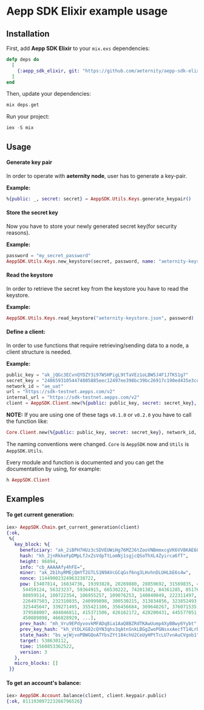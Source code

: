 # Aepp SDK Elixir example usage

## Installation
First, add **Aepp SDK Elixir** to your `mix.exs` dependencies:
``` elixir
defp deps do
  [
    {:aepp_sdk_elixir, git: "https://github.com/aeternity/aepp-sdk-elixir.git", tag: "v0.5.0"}
  ]
end
```

Then, update your dependencies:
``` elixir
mix deps.get
```

Run your project:
``` elixir
iex -S mix
```

## Usage
#### Generate key pair
In order to operate with **aeternity node**, user has to generate a key-pair.

**Example:**
``` elixir
%{public: _, secret: secret} = AeppSDK.Utils.Keys.generate_keypair()
```

#### Store the secret key
Now you have to store your newly generated secret key(for security reasons). 

**Example:**
``` elixir
password = "my_secret_password"
AeppSDK.Utils.Keys.new_keystore(secret, password, name: "aeternity-keystore.json")
```
#### Read the keystore
In order to retrieve the secret key from the keystore you have to read the keystore.

**Example:**
``` elixir
AeppSDK.Utils.Keys.read_keystore("aeternity-keystore.json", password)
```

#### Define a client:
In order to use functions that require retrieving/sending data to a node, a client structure is needed.

**Example:**
``` elixir
public_key = "ak_jQGc3ECvnQYDZY3i97WSHPigL9tTaVEz1oLBW5J4F1JTKS1g7"
secret_key = "24865931054474805885eec12497ee398bc39bc26917c190ed435e3cd1fa954e6046ef581eef749d492360b1542c7be997b5ddca0d2e510a4312b217998bfc74"
network_id = "ae_uat"
url = "https://sdk-testnet.aepps.com/v2"
internal_url = "https://sdk-testnet.aepps.com/v2"
client = AeppSDK.Client.new(%{public: public_key, secret: secret_key}, network_id, url, internal_url)
```
**NOTE:** If you are using one of these tags `v0.1.0` or `v0.2.0` you have to call the function like: 
``` elixir
Core.Client.new(%{public: public_key, secret: secret_key}, network_id, url, internal_url)
```
The naming conventions were changed. `Core` is `AeppSDK` now and `Utils` is `AeppSDK.Utils`.

Every module and function is documented and you can get the documentation by using, for example:
``` elixir
h AeppSDK.Client
```

## Examples

#### To get current generation:
``` elixir
iex> AeppSDK.Chain.get_current_generation(client)                                                          
{:ok,
 %{
   key_block: %{
     beneficiary: "ak_2iBPH7HUz3cSDVEUWiHg76MZJ6tZooVNBmmxcgVK6VV8KAE688",
     hash: "kh_2jnRkkeFpDMpLfJxZsVdpTtLomNj1sgjcQSoThXL4Zyirca6fT",
     height: 96894,
     info: "cb_AAAAAfy4hFE=",
     miner: "ak_2b1hyRMEjQmYT2GTLS1N9AVcGCqGsf6ng3LHvhnDLUHLbE6s4w",
     nonce: 11449002324963238722,
     pow: [3407814, 16834736, 19393828, 20269880, 28859692, 31569835, 41776618,
      54459124, 56323237, 59364915, 66530222, 74201382, 84361285, 85176466,
      88059514, 100722354, 106955257, 109076253, 140840049, 222311497,
      226497503, 232310835, 240999898, 300530215, 313834856, 323852493,
      325445647, 339271495, 355421106, 356456684, 369648267, 376071535,
      379588007, 404046811, 415371506, 426162172, 428200431, 445577051,
      450889898, 466828929, ...],
     prev_hash: "mh_Vru9EPdyvovkMFADq8ia1AaQ8BZRdTKAwUump4XyBBwy6Yybt",
     prev_key_hash: "kh_VtDLXG82cQYN3qhs3qAtnSnkLBGgZwoPGNsxxAecfT14LrbQa",
     state_hash: "bs_wjWjvoPBWGQoATYbsZYt184chU2CeUyHPtTcLU7vnAuCVgob1",
     target: 538630112,
     time: 1560853362522,
     version: 3
   },
   micro_blocks: []
 }}
```

#### To get an account's balance:
``` elixir
iex> AeppSDK.Account.balance(client, client.keypair.public) 
{:ok, 811193097223266796526}
```